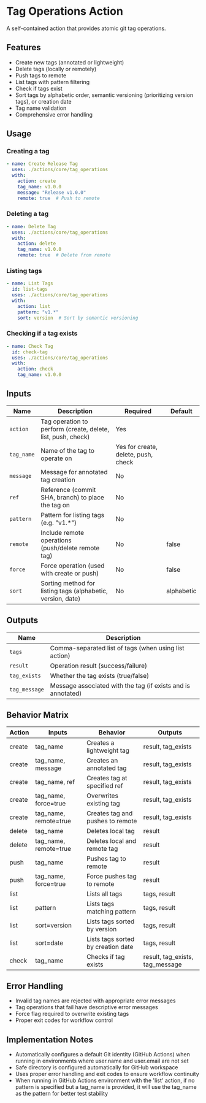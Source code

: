 # Tag Operations Action

A self-contained action that provides atomic git tag operations.

## Features

- Create new tags (annotated or lightweight)
- Delete tags (locally or remotely)
- Push tags to remote
- List tags with pattern filtering
- Check if tags exist
- Sort tags by alphabetic order, semantic versioning (prioritizing version tags), or creation date
- Tag name validation
- Comprehensive error handling

## Usage

### Creating a tag

```yaml
- name: Create Release Tag
  uses: ./actions/core/tag_operations
  with:
    action: create
    tag_name: v1.0.0
    message: "Release v1.0.0"
    remote: true  # Push to remote
```

### Deleting a tag

```yaml
- name: Delete Tag
  uses: ./actions/core/tag_operations
  with:
    action: delete
    tag_name: v1.0.0
    remote: true  # Delete from remote
```

### Listing tags

```yaml
- name: List Tags
  id: list-tags
  uses: ./actions/core/tag_operations
  with:
    action: list
    pattern: "v1.*"
    sort: version  # Sort by semantic versioning
```

### Checking if a tag exists

```yaml
- name: Check Tag
  id: check-tag
  uses: ./actions/core/tag_operations
  with:
    action: check
    tag_name: v1.0.0
```

## Inputs

| Name | Description | Required | Default |
|------|-------------|----------|---------|
| `action` | Tag operation to perform (create, delete, list, push, check) | Yes | |
| `tag_name` | Name of the tag to operate on | Yes for create, delete, push, check | |
| `message` | Message for annotated tag creation | No | |
| `ref` | Reference (commit SHA, branch) to place the tag on | No | |
| `pattern` | Pattern for listing tags (e.g. "v1.*") | No | |
| `remote` | Include remote operations (push/delete remote tag) | No | false |
| `force` | Force operation (used with create or push) | No | false |
| `sort` | Sorting method for listing tags (alphabetic, version, date) | No | alphabetic |

## Outputs

| Name | Description |
|------|-------------|
| `tags` | Comma-separated list of tags (when using list action) |
| `result` | Operation result (success/failure) |
| `tag_exists` | Whether the tag exists (true/false) |
| `tag_message` | Message associated with the tag (if exists and is annotated) |

## Behavior Matrix

| Action | Inputs | Behavior | Outputs |
|--------|--------|----------|---------|
| create | tag_name | Creates a lightweight tag | result, tag_exists |
| create | tag_name, message | Creates an annotated tag | result, tag_exists |
| create | tag_name, ref | Creates tag at specified ref | result, tag_exists |
| create | tag_name, force=true | Overwrites existing tag | result, tag_exists |
| create | tag_name, remote=true | Creates tag and pushes to remote | result, tag_exists |
| delete | tag_name | Deletes local tag | result |
| delete | tag_name, remote=true | Deletes local and remote tag | result |
| push | tag_name | Pushes tag to remote | result |
| push | tag_name, force=true | Force pushes tag to remote | result |
| list | | Lists all tags | tags, result |
| list | pattern | Lists tags matching pattern | tags, result |
| list | sort=version | Lists tags sorted by version | tags, result |
| list | sort=date | Lists tags sorted by creation date | tags, result |
| check | tag_name | Checks if tag exists | result, tag_exists, tag_message |

## Error Handling

- Invalid tag names are rejected with appropriate error messages
- Tag operations that fail have descriptive error messages
- Force flag required to overwrite existing tags
- Proper exit codes for workflow control

## Implementation Notes

- Automatically configures a default Git identity (GitHub Actions) when running in environments where user.name and user.email are not set
- Safe directory is configured automatically for GitHub workspace
- Uses proper error handling and exit codes to ensure workflow continuity
- When running in GitHub Actions environment with the 'list' action, if no pattern is specified but a tag_name is provided, it will use the tag_name as the pattern for better test stability